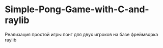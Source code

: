 # Simple-Pong-Game-with-C-and-raylib
Реализация простой игры понг для двух игроков на базе фреймворка raylib
